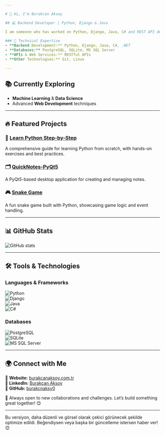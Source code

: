 ```yaml
---

# 👋 Hi, I'm Burakcan Aksoy  

## 💻 Backend Developer | Python, Django & Java  

I am someone who has worked on Python, Django, Java, C# and REST API development and wants to be a back-end developer. I am trying to improve myself very well in this regard. I always want to learn and contribute to innovative projects.
      
### 🚀 Technical Expertise  
- **Backend Development:** Python, Django, Java, C#, .NET  
- **Databases:** PostgreSQL, SQLite, MS SQL Server  
- **APIs & Web Services:** RESTful APIs  
- **Other Technologies:** Git, Linux  

---  
```


## 📚 Currently Exploring  
- **Machine Learning** & **Data Science**  
- Advanced **Web Development** techniques  

---  

## 🔥 Featured Projects  

### 🐍 [Learn Python Step-by-Step](https://github.com/burakcnaksy0/learn-python-step-by-step)  
A comprehensive guide for learning Python from scratch, with hands-on exercises and best practices.  

### 🗂 [QuickNotes-PyQt5](https://github.com/burakcnaksy0/QuickNotes-PyQt5.git)  
A PyQt5-based desktop application for creating and managing notes.  

### 🎮 [Snake Game](https://github.com/burakcnaksy0/PYTHON---SNAKE-GAME)  
A fun snake game built with Python, showcasing game logic and event handling.  

---  

## 📊 GitHub Stats  
![GitHub stats](https://github-readme-stats.vercel.app/api?username=burakcnaksy0&show_icons=true&theme=dark)  

---  

## 🛠️ Tools & Technologies  

### **Languages & Frameworks**  
![Python](https://img.shields.io/badge/-Python-3776AB?logo=python&logoColor=white&style=flat)  
![Django](https://img.shields.io/badge/-Django-092E20?logo=django&logoColor=white&style=flat)  
![Java](https://img.shields.io/badge/-Java-007396?logo=java&logoColor=white&style=flat)  
![C#](https://img.shields.io/badge/-C%23-239120?logo=c-sharp&logoColor=white&style=flat)  

### **Databases**  
![PostgreSQL](https://img.shields.io/badge/-PostgreSQL-4169E1?logo=postgresql&logoColor=white&style=flat)  
![SQLite](https://img.shields.io/badge/-SQLite-003B57?logo=sqlite&logoColor=white&style=flat)  
![MS SQL Server](https://img.shields.io/badge/-MSSQL-CC2927?logo=microsoft-sql-server&logoColor=white&style=flat)  

---  

## 🌍 Connect with Me  
📧 **Website:** [burakcanaksoy.com.tr](https://burakcanaksoy.com.tr/)  
💼 **LinkedIn:** [Burakcan Aksoy](https://www.linkedin.com/in/burakcan-aksoy-ba0132259/)  
📂 **GitHub:** [burakcnaksy0](https://github.com/burakcnaksy0)  

🚀 Always open to new collaborations and challenges. Let’s build something great together! 😊  

---

Bu versiyon, daha düzenli ve görsel olarak çekici görünecek şekilde optimize edildi. Beğendiysen veya başka bir güncelleme istersen haber ver! 😊

